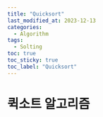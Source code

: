 ```yaml
---
title: "Quicksort"
last_modified_at: 2023-12-13
categories:
  - Algorithm
tags:
  - Solting
toc: true
toc_sticky: true
toc_label: "Quicksort"
---
```


# 퀵소트 알고리즘

